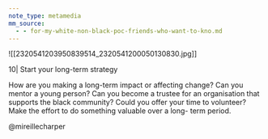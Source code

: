 ```yaml
---
note_type: metamedia
mm_source:
  - - for-my-white-non-black-poc-friends-who-want-to-kno.md
---
```


![[2320541203950839514_2320541200050130830.jpg]]

10| Start your long-term
strategy

How are you making a long-term impact
or affecting change? Can you mentor a
young person? Can you become a
trustee for an organisation that supports
the black community? Could you offer
your time to volunteer? Make the effort
to do something valuable over a long-
term period.

@mireillecharper

